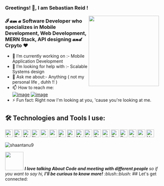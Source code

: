 ### Greetings! :pray:, I am Sebastian Reid [ ](https://i.pinimg.com/originals/bb/82/21/bb82217d6c6a89cad939f8c8567f6171.gif)!
<img align='right' src="https://media.giphy.com/media/M9gbBd9nbDrOTu1Mqx/giphy.gif" width="230">


### 𝓘 𝓪𝓶 𝓪  Software Developer who specializes in Mobile Development, Web Development, MERN Stack, API designing 𝓪𝓷𝓭 Crpyto :heart:
- :telescope: I’m currently working on :- Mobile Application Development 
- 🤔 I’m looking for help with :- Scalable Systems design
- :speech_balloon: Ask me about:- Anything ( not my personal life , duhh !! )
- :mailbox: How to reach me:<br>[![image](https://img.shields.io/badge/Gmail-D14836?style=for-the-badge&logo=gmail&logoColor=white)](mailto:sebastian.reid.514@gmail.com) [![image](https://img.shields.io/badge/LinkedIn-0077B5?style=for-the-badge&logo=linkedin&logoColor=white)](https://www.linkedin.com/in/sebar514)
- :zap: Fun fact:  Right now I'm looking at you, 'cause you're looking at me.
 

<!-- ## Here is the link of my personal portfolio: [Pranav Dalvi](https://pranavdalvi.herokuapp.com/) -->
<!-- Pranav Dalvi - [My Linkedin](https://www.linkedin.com/in/pranavsanjaydalvi/) -->
## :hammer_and_wrench: Technologies and Tools I use:
<p>
<img alt="Javascript" src="https://img.shields.io/badge/JavaScript-323330?style=for-the-badge&logo=javascript&logoColor=F7DF1E"  height="25px"/>
<img alt="React" src="https://img.shields.io/badge/React-20232A?style=for-the-badge&logo=react&logoColor=61DAFB" height="25px"/>
<img alt="MongoDB" src="https://img.shields.io/badge/-MongoDB-13aa52?style=flat-square&logo=mongodb&logoColor=white"  height="25px"/>
<img alt="Nodejs" src="https://img.shields.io/badge/Node.js-339933?style=for-the-badge&logo=nodedotjs&logoColor=white"  height="25px"/>
<img alt="npm" src="https://img.shields.io/badge/NPM-%23000000.svg?style=for-the-badge&logo=npm&logoColor=white" height="25px"/>
<img alt="redux" src="https://img.shields.io/badge/-Redux-764ABC?style=flat-square&logo=redux&logoColor=white" height="25px"/>
 <img alt="Express" src="https://img.shields.io/badge/express.js-%23404d59.svg?style=for-the-badge&logo=express&logoColor=%2361DAFB" height="25px"/>
<img alt="Bootstrap" src="https://img.shields.io/badge/Bootstrap-563D7C?style=for-the-badge&logo=bootstrap&logoColor=white" height="25px"/>
<img alt="Markdown" src="https://img.shields.io/badge/Markdown-000000?style=for-the-badge&logo=markdown&logoColor=white"  height="25px"/>
<img alt="html5" src="https://img.shields.io/badge/HTML5-E34F26?style=for-the-badge&logo=html5&logoColor=white" height="25px"/>
<img alt="Css3" src="https://img.shields.io/badge/CSS3-1572B6?style=for-the-badge&logo=css3&logoColor=white" height="25px"/>
<img alt="git" src="https://img.shields.io/badge/-Git-F05032?style=flat-square&logo=git&logoColor=white" height="25px"/>
<img alt="Brave browser" src="https://img.shields.io/badge/-Brave_Browser-FB542B?style=flat-square&logo=brave&logoColor=white" height="25px"/>
<img alt="Prettier" src="https://img.shields.io/badge/-Prettier-F7B93E?style=flat-square&logo=prettier&logoColor=white" height="25px"/>
 <img alt="github actions" src="https://img.shields.io/badge/-Github_Actions-2088FF?style=flat-square&logo=github-actions&logoColor=white" height="25px"/>
 <img alt="postman" src="https://img.shields.io/badge/Postman-FF6C37?style=for-the-badge&logo=Postman&logoColor=white" height="25px"/>
 <img alt="Heroku" src="https://img.shields.io/badge/-Heroku-430098?style=flat-square&logo=heroku&logoColor=white" height="25px"/>
</p>


<p align="left"> <img src="https://komarev.com/ghpvc/?username=start514&label=Profile%20views&color=0e75b6&style=flat-square" alt="shaantanu9" /> </p>
<!-- <p> <img src="https://img.shields.io/github/followers/shaantanu9?style=social" alt="PranavDalvi9" /> </p> -->
<!-- <p> <img src="https://img.shields.io/github/followers/PranavDalvi9?style=social" alt="PranavDalvi9" /> </p> -->
<img src="https://media.giphy.com/media/LnQjpWaON8nhr21vNW/giphy.gif" width="60"> <em><b>I love talking About Code and meeting with different people </b>so if you want to say hi, <b> I'll be curious to know more!</b> :blush::blush:</em>
##  Let's get connected:
<p>
<!-- <a href="https://www.linkedin.com/in/pranavsanjaydalvi"><img alt="Linkedin" src="https://img.shields.io/badge/LinkedIn-0077B5?style=for-the-badge&logo=linkedin&logoColor=white?link=http://left&link=https://www.linkedin.com/in/pranavsanjaydalvi/" height="35px"/></a>
<a href="https://twitter.com/pranavdalvi09"><img alt="Twitter" src="https://img.shields.io/badge/Twitter-1DA1F2?style=for-the-badge&logo=twitter&logoColor=white?link=https://twitter.com/pranavdalvi09" height="35px"/></a>
<a href="https://www.quora.com/profile/Pranav-Dalvi-24"><img alt="Quora" src="https://img.shields.io/badge/Quora-%23B92B27.svg?&style=for-the-badge&logo=Quora&logoColor=white?link=https://www.quora.com/profile/Pranav-Dalvi-24" height="35px"/></a> -->
</p>
<!--
 :bar_chart:  My GitHub Data:
<div align="center">
  <img align="center" src="https://github-readme-stats.anuraghazra1.vercel.app/api?username=start514&show_icons=true" />
  <img align ="center" src="https://github-readme-stats.vercel.app/api/top-langs?username=start514" alt="shantanu-bombatkar-language" >
  <img align="center" src="https://github-readme-streak-stats.herokuapp.com/?user=start514&" alt="Sebastian" />
<!--  <div align="center"><img  src="https://github-readme-streak-stats.herokuapp.com/?user=start514&" alt="Sebastian" /></div><br/> -->
